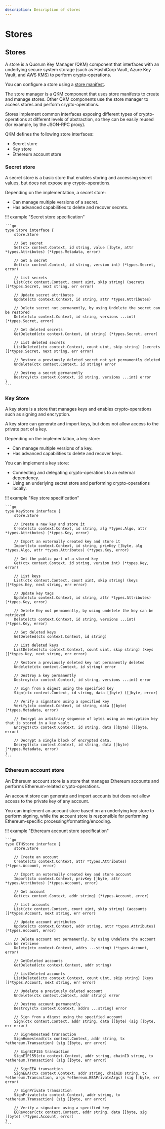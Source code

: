 ```yaml
---
description: Description of stores
---
```


# Stores

## Stores

A store is a Quorum Key Manager (QKM) component that interfaces with an underlying secure system storage (such as HashiCorp
Vault, Azure Key Vault, and AWS KMS) to perform crypto-operations.

You can configure a store using a [store manifest](../HowTo/Use-Manifest-File.md#store-manifest).

The store manager is a QKM component that uses store manifests to create and manage stores.
Other QKM components use the store manager to access stores and perform crypto-operations.

Stores implement common interfaces exposing different types of crypto-operations at different levels of abstraction, so
they can be easily reused (for example, by the JSON-RPC proxy).

QKM defines the following store interfaces:

- Secret store
- Key store
- Ethereum account store

### Secret store

A secret store is a basic store that enables storing and accessing secret values, but does not expose any crypto-operations.

Depending on the implementation, a secret store:

- Can manage multiple versions of a secret.
- Has advanced capabilities to delete and recover secrets.

!!! example "Secret store specification"

    ```go
    type Store interface {
        store.Store

        // Set secret
        Set(ctx context.Context, id string, value []byte, attr *types.Attributes) (*types.Metadata, error)

        // Get a secret
        Get(ctx context.Context, id string, version int) (*types.Secret, error)

        // List secrets
        List(ctx context.Context, count uint, skip string) (secrets []*types.Secret, next string, err error)

        // Update secret attributes
        Update(ctx context.Context, id string, attr *types.Attributes)

        // Delete secret not permanently, by using Undelete the secret can be restored
        Delete(ctx context.Context, id string, versions ...int) (*types.Secret, error)

        // Get deleted secrets
        GetDeleted(ctx context.Context, id string) (*types.Secret, error)

        // List deleted secrets
        ListDeleted(ctx context.Context, count uint, skip string) (secrets []*types.Secret, next string, err error)

        // Restore a previously deleted secret not yet permanently deleted
        Undelete(ctx context.Context, id string) error

        // Destroy a secret permanently
        Destroy(ctx context.Context, id string, versions ...int) error
    }
    ```

### Key Store

A key store is a store that manages keys and enables crypto-operations such as signing and encryption.

A key store can generate and import keys, but does not allow access to the private part of a key.

Depending on the implementation, a key store:

- Can manage multiple versions of a key.
- Has advanced capabilities to delete and recover keys.

You can implement a key store:

- Connecting and delegating crypto-operations to an external dependency.
- Using an underlying secret store and performing crypto-operations locally.

!!! example "Key store specification"

    ```go
    type KeyStore interface {
        store.Store

        // Create a new key and store it
        Create(ctx context.Context, id string, alg *types.Algo, attr *types.Attributes) (*types.Key, error)

        // Import an externally created key and store it
        Import(ctx context.Context, id string, privKey []byte, alg *types.Algo, attr *types.Attributes) (*types.Key, error)

        // Get the public part of a stored key
        Get(ctx context.Context, id string, version int) (*types.Key, error)

        // List keys
        List(ctx context.Context, count uint, skip string) (keys []*types.Key, next string, err error)

        // Update key tags
        Update(ctx context.Context, id string, attr *types.Attributes) (*types.Key, error)

        // Delete Key not permanently, by using undelete the key can be retrieved
        Delete(ctx context.Context, id string, versions ...int) (*types.Key, error)

        // Get deleted keys
        GetDeleted(ctx context.Context, id string)

        // List deleted keys
        ListDeleted(ctx context.Context, count uint, skip string) (keys []*types.Key, next string, err error)

        // Restore a previously deleted key not permanently deleted
        Undelete(ctx context.Context, id string) error

        // Destroy a key permanently
        Destroy(ctx context.Context, id string, versions ...int) error

        // Sign from a digest using the specified key
        Sign(ctx context.Context, id string, data []byte) ([]byte, error)

        // Verify a signature using a specified key
        Verify(ctx context.Context, id string, data []byte) (*types.Metadata, error)

        // Encrypt an arbitrary sequence of bytes using an encryption key that is stored in a key vault
        Encrypt(ctx context.Context, id string, data []byte) ([]byte, error)

        // Decrypt a single block of encrypted data.
        Decrypt(ctx context.Context, id string, data []byte) (*types.Metadata, error)
    }
    ```

### Ethereum account store

An Ethereum account store is a store that manages Ethereum accounts and performs Ethereum-related crypto-operations.

An account store can generate and import accounts but does not allow access to the private key of any account.

You can implement an account store based on an underlying key store to perform signing, while the account store is
responsible for performing Ethereum-specific processing/formatting/encoding.

!!! example "Ethereum account store specification"

    ```go
    type ETHStore interface {
        store.Store

        // Create an account
        Create(ctx context.Context, attr *types.Attributes) (*types.Account, error)

        // Import an externally created key and store account
        Import(ctx context.Context, privKey []byte, attr *types.Attributes) (*types.Account, error)
    
        // Get account
        Get(ctx context.Context, addr string) (*types.Account, error)

        // List accounts
        List(ctx context.Context, count uint, skip string) (accounts []*types.Account, next string, err error)

        // Update account attributes
        Update(ctx context.Context, addr string, attr *types.Attributes) (*types.Account, error)

        // Delete account not permanently, by using Undelete the account can be retrieve
        Delete(ctx context.Context, addrs ...string) (*types.Account, error)

        // GetDeleted accounts
        GetDeleted(ctx context.Context, addr string)

        // ListDeleted accounts
        ListDeleted(ctx context.Context, count uint, skip string) (keys []*types.Account, next string, err error)

        // Undelete a previously deleted account
        Undelete(ctx context.Context, addr string) error

        // Destroy account permanently
        Destroy(ctx context.Context, addrs ...string) error

        // Sign from a digest using the specified account
        Sign(ctx context.Context, addr string, data []byte) (sig []byte, err error)

        // SignHomestead transaction
        SignHomestead(ctx context.Context, addr string, tx *ethereum.Transaction) (sig []byte, err error)

        // SignEIP155 transaction
        SignEIP155(ctx context.Context, addr string, chainID string, tx *ethereum.Transaction) (sig []byte, err error)

        // SignEEA transaction
        SignEEA(ctx context.Context, addr string, chainID string, tx *ethereum.Transaction, args *ethereum.EEAPrivateArgs) (sig []byte, err error)

        // SignPrivate transaction
        SignPrivate(ctx context.Context, addr string, tx *ethereum.Transaction) (sig []byte, err error)

        // Verify a signature using a specified key
        ECRevocer(ctx context.Context, addr string, data []byte, sig []byte) (*types.Account, error)
    }
    ```
